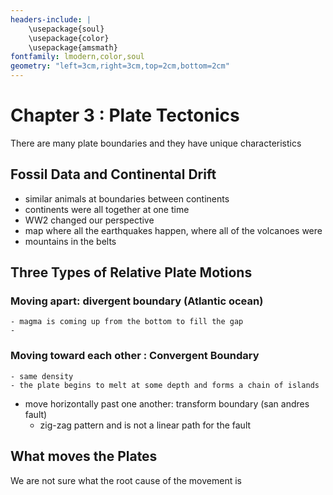```yaml
---
headers-include: |
	\usepackage{soul}
	\usepackage{color}
	\usepackage{amsmath}
fontfamily: lmodern,color,soul
geometry: "left=3cm,right=3cm,top=2cm,bottom=2cm"
---
```


# Chapter 3 : Plate Tectonics

There are many plate boundaries and they have unique characteristics

## Fossil Data and Continental Drift

- similar animals at boundaries between continents
- continents were all together at one time
- WW2 changed our perspective
- map where all the earthquakes happen, where all of the volcanoes were
- mountains in the belts


## Three Types of Relative Plate Motions

### Moving apart: divergent boundary (Atlantic ocean)
	- magma is coming up from the bottom to fill the gap
	- 
### Moving toward each other : Convergent Boundary
	- same density
	- the plate begins to melt at some depth and forms a chain of islands
- move horizontally past one another: transform boundary (san andres fault)
	- zig-zag pattern and is not a linear path for the fault

## What moves the Plates

We are not sure what the root cause of the movement is


